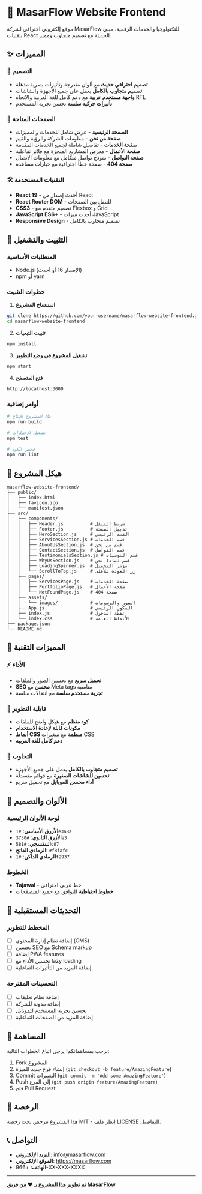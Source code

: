 # 🌟 MasarFlow Website Frontend

موقع إلكتروني احترافي لشركة MasarFlow للتكنولوجيا والخدمات الرقمية، مبني بتقنيات React الحديثة مع تصميم متجاوب ومميز.

## ✨ المميزات

### 🎨 التصميم
- **تصميم احترافي حديث** مع ألوان متدرجة وتأثيرات بصرية مذهلة
- **تصميم متجاوب بالكامل** يعمل على جميع الأجهزة والشاشات
- **واجهة مستخدم عربية** مع دعم كامل للغة العربية والاتجاه RTL
- **تأثيرات حركية سلسة** تحسن تجربة المستخدم

### 📱 الصفحات المتاحة
- **الصفحة الرئيسية** - عرض شامل للخدمات والمميزات
- **صفحة من نحن** - معلومات الشركة والرؤية والقيم
- **صفحة الخدمات** - تفاصيل شاملة لجميع الخدمات المقدمة
- **صفحة الأعمال** - معرض المشاريع المنجزة مع فلاتر تفاعلية
- **صفحة التواصل** - نموذج تواصل متكامل مع معلومات الاتصال
- **صفحة 404** - صفحة خطأ احترافية مع خيارات مساعدة

### 🛠️ التقنيات المستخدمة
- **React 19** - أحدث إصدار من React
- **React Router DOM** - للتنقل بين الصفحات
- **CSS3** - تصميم متقدم مع Flexbox و Grid
- **JavaScript ES6+** - أحدث ميزات JavaScript
- **Responsive Design** - تصميم متجاوب بالكامل

## 🚀 التثبيت والتشغيل

### المتطلبات الأساسية
- Node.js (الإصدار 16 أو أحدث)
- npm أو yarn

### خطوات التثبيت

1. **استنساخ المشروع**
```bash
git clone https://github.com/your-username/masarflow-website-frontend.git
cd masarflow-website-frontend
```

2. **تثبيت التبعيات**
```bash
npm install
```

3. **تشغيل المشروع في وضع التطوير**
```bash
npm start
```

4. **فتح المتصفح**
```
http://localhost:3000
```

### أوامر إضافية

```bash
# بناء المشروع للإنتاج
npm run build

# تشغيل الاختبارات
npm test

# فحص الكود
npm run lint
```

## 📁 هيكل المشروع

```
masarflow-website-frontend/
├── public/
│   ├── index.html
│   ├── favicon.ico
│   └── manifest.json
├── src/
│   ├── components/
│   │   ├── Header.js          # شريط التنقل
│   │   ├── Footer.js          # تذييل الصفحة
│   │   ├── HeroSection.js     # القسم الرئيسي
│   │   ├── ServicesSection.js # قسم الخدمات
│   │   ├── AboutUsSection.js  # قسم من نحن
│   │   ├── ContactSection.js  # قسم التواصل
│   │   ├── TestimonialsSection.js # قسم التوصيات
│   │   ├── WhyUsSection.js    # قسم لماذا نحن
│   │   ├── LoadingSpinner.js  # مؤشر التحميل
│   │   └── ScrollToTop.js     # زر العودة للأعلى
│   ├── pages/
│   │   ├── ServicesPage.js    # صفحة الخدمات
│   │   ├── PortfolioPage.js   # صفحة الأعمال
│   │   └── NotFoundPage.js    # صفحة 404
│   ├── assets/
│   │   └── images/            # الصور والرسومات
│   ├── App.js                 # المكون الرئيسي
│   ├── index.js               # نقطة الدخول
│   └── index.css              # الأنماط العامة
├── package.json
└── README.md
```

## 🎯 المميزات التقنية

### ⚡ الأداء
- **تحميل سريع** مع تحسين الصور والملفات
- **SEO محسن** مع Meta tags مناسبة
- **تجربة مستخدم سلسة** مع انتقالات سلسة

### 🔧 قابلية التطوير
- **كود منظم** مع هيكل واضح للملفات
- **مكونات قابلة لإعادة الاستخدام**
- **أنماط CSS منظمة** مع متغيرات CSS
- **دعم كامل للغة العربية**

### 📱 التجاوب
- **تصميم متجاوب بالكامل** يعمل على جميع الأجهزة
- **تحسين للشاشات الصغيرة** مع قوائم منسدلة
- **أداء محسن للموبايل** مع تحميل سريع

## 🎨 الألوان والتصميم

### لوحة الألوان الرئيسية
- **الأزرق الأساسي**: `#1e3a8a`
- **الأزرق الثانوي**: `#3730a3`
- **البنفسجي**: `#581c87`
- **الرمادي الفاتح**: `#f8fafc`
- **الرمادي الداكن**: `#1f2937`

### الخطوط
- **Tajawal** - خط عربي احترافي
- **خطوط احتياطية** للتوافق مع جميع المتصفحات

## 🔄 التحديثات المستقبلية

### المخطط للتطوير
- [ ] إضافة نظام إدارة المحتوى (CMS)
- [ ] تحسين SEO مع Schema markup
- [ ] إضافة PWA features
- [ ] تحسين الأداء مع lazy loading
- [ ] إضافة المزيد من التأثيرات التفاعلية

### التحسينات المقترحة
- [ ] إضافة نظام تعليقات
- [ ] إضافة مدونة للشركة
- [ ] تحسين تجربة المستخدم للموبايل
- [ ] إضافة المزيد من الصفحات التفاعلية

## 🤝 المساهمة

نرحب بمساهماتكم! يرجى اتباع الخطوات التالية:

1. Fork المشروع
2. إنشاء فرع جديد للميزة (`git checkout -b feature/AmazingFeature`)
3. Commit التغييرات (`git commit -m 'Add some AmazingFeature'`)
4. Push إلى الفرع (`git push origin feature/AmazingFeature`)
5. فتح Pull Request

## 📄 الرخصة

هذا المشروع مرخص تحت رخصة MIT - انظر ملف [LICENSE](LICENSE) للتفاصيل.

## 📞 التواصل

- **البريد الإلكتروني**: info@masarflow.com
- **الموقع الإلكتروني**: https://masarflow.com
- **الهاتف**: +966-XX-XXX-XXXX

---

**تم تطوير هذا المشروع بـ ❤️ من فريق MasarFlow**
